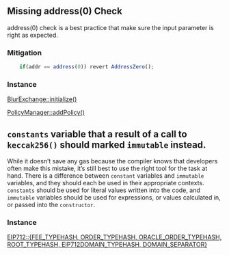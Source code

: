 ## Missing address(0) Check 

address(0) check is a best practice that make sure the input parameter is right as expected. 

### Mitigation 
```js
    if(addr == address(0)) revert AddressZero();
```

### Instance

[BlurExchange::initialize()](https://github.com/code-423n4/2022-10-blur/blob/2fdaa6e13b544c8c11d1c022a575f16c3a72e3bf/contracts/BlurExchange.sol#L95-L118)

[PolicyManager::addPolicy()](https://github.com/code-423n4/2022-10-blur/blob/2fdaa6e13b544c8c11d1c022a575f16c3a72e3bf/contracts/PolicyManager.sol#L25-L30)

## `constants` variable that a result of a call to `keccak256()` should marked `immutable` instead. 

While it doesn’t save any gas because the compiler knows that developers often make this mistake, it’s still best to use the right tool for the task at hand. There is a difference between `constant` variables and `immutable` variables, and they should each be used in their appropriate contexts. `constants` should be used for literal values written into the code, and `immutable` variables should be used for expressions, or values calculated in, or passed into the `constructor`.

### Instance
[EIP712::{FEE_TYPEHASH, ORDER_TYPEHASH, ORACLE_ORDER_TYPEHASH, ROOT_TYPEHASH, EIP712DOMAIN_TYPEHASH, DOMAIN_SEPARATOR}](https://github.com/code-423n4/2022-10-blur/blob/2fdaa6e13b544c8c11d1c022a575f16c3a72e3bf/contracts/lib/EIP712.sol#L20-L37)

